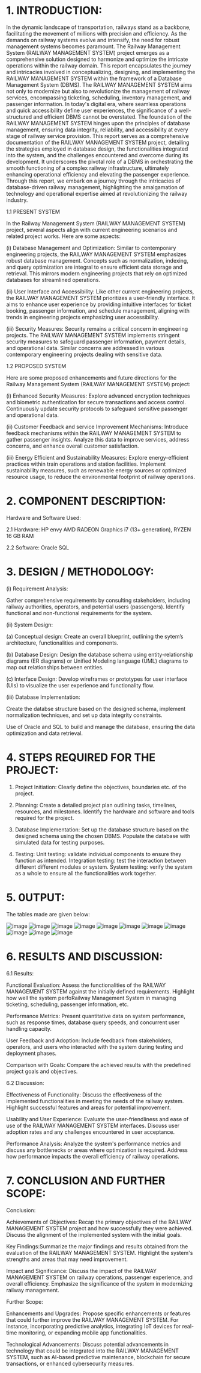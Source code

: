 # 1.	INTRODUCTION:

In the dynamic landscape of transportation, railways stand as a backbone, facilitating the movement of millions with precision and efficiency. As the demands on railway systems evolve and intensify, the need for robust management systems becomes paramount. The Railway Management System (RAILWAY MANAGEMENT SYSTEM) project emerges as a comprehensive solution designed to harmonize and optimize the intricate operations within the railway domain.
This report encapsulates the journey and intricacies involved in conceptualizing, designing, and implementing the RAILWAY MANAGEMENT SYSTEM within the framework of a Database Management System (DBMS). The RAILWAY MANAGEMENT SYSTEM aims not only to modernize but also to revolutionize the management of railway services, encompassing ticketing, scheduling, inventory management, and passenger information.
In today's digital era, where seamless operations and quick accessibility define user experiences, the significance of a well-structured and efficient DBMS cannot be overstated. The foundation of the RAILWAY MANAGEMENT SYSTEM hinges upon the principles of database management, ensuring data integrity, reliability, and accessibility at every stage of railway service provision.
This report serves as a comprehensive documentation of the RAILWAY MANAGEMENT SYSTEM project, detailing the strategies employed in database design, the functionalities integrated into the system, and the challenges encountered and overcome during its development. It underscores the pivotal role of a DBMS in orchestrating the smooth functioning of a complex railway infrastructure, ultimately enhancing operational efficiency and elevating the passenger experience.
Through this report, we embark on a journey through the intricacies of database-driven railway management, highlighting the amalgamation of technology and operational expertise aimed at revolutionizing the railway industry.

1.1	PRESENT SYSTEM

In the Railway Management System (RAILWAY MANAGEMENT SYSTEM) project, several aspects align with current engineering scenarios and related project works. Here are some aspects:

(i)	Database Management and Optimization:
Similar to contemporary engineering projects, the RAILWAY MANAGEMENT SYSTEM emphasizes robust database management. Concepts such as normalization, indexing, and query optimization are integral to ensure efficient data storage and retrieval. This mirrors modern engineering projects that rely on optimized databases for streamlined operations.

(ii)	User Interface and Accessibility:
Like other current engineering projects, the RAILWAY MANAGEMENT SYSTEM prioritizes a user-friendly interface. It aims to enhance user experience by providing intuitive interfaces for ticket booking, passenger information, and schedule management, aligning with trends in engineering projects emphasizing user accessibility.

(iii)	Security Measures:
Security remains a critical concern in engineering projects. The RAILWAY MANAGEMENT SYSTEM implements stringent security measures to safeguard passenger information, payment details, and operational data. Similar concerns are addressed in various contemporary engineering projects dealing with sensitive data.

1.2	PROPOSED SYSTEM

Here are some proposed enhancements and future directions for the Railway Management System (RAILWAY MANAGEMENT SYSTEM) project:

(i)	Enhanced Security Measures:
Explore advanced encryption techniques and biometric authentication for secure transactions and access control. Continuously update security protocols to safeguard sensitive passenger and operational data.

(ii)	Customer Feedback and service Improvement Mechanisms:
Introduce feedback mechanisms within the RAILWAY MANAGEMENT SYSTEM to gather passenger insights. Analyze this data to improve services, address concerns, and enhance overall customer satisfaction.

(iii)	Energy Efficient and Sustainability Measures:
Explore energy-efficient practices within train operations and station facilities. Implement sustainability measures, such as renewable energy sources or optimized resource usage, to reduce the environmental footprint of railway operations.
 
# 2.	COMPONENT DESCRIPTION:

Hardware and Software Used:

2.1 Hardware:
HP envy  AMD RADEON Graphics
i7 (13+ generation), RYZEN
16 GB RAM

2.2 Software:
Oracle
SQL
 
 # 3.	DESIGN / METHODOLOGY:
 
(i)	Requirement Analysis:

Gather comprehensive requirements by consulting stakeholders, including railway authorities, operators, and potential users (passengers). Identify functional and non-functional requirements for the system.

(ii)	System Design:

(a)	Conceptual design: Create an overall blueprint, outlining the sytem’s architecture, functionalities and components.

(b)	Database Design: Design the database schema using entity-relationship diagrams (ER diagrams) or Unified Modeling language (UML) diagrams to map out relationships between entities.

(c)	Interface Design: Develop wireframes or prototypes for user interface (UIs) to visualize the user experience and functionality flow.

(iii)	Database Implementation:

Create the databse structure based on the designed schema, implement normalization techniques, and set up data integrity constraints.

Use of Oracle and SQL to build and manage the database, ensuring the data optimization and data retrieval.

# 4.	STEPS REQUIRED FOR THE PROJECT:

1.	Project Initiation:
Clearly define the objectives, boundaries etc. of the project.

2.	Planning:
Create a detailed project plan outlining tasks, timelines, resources, and milestones. Identify the hardware and software and tools required for the project.

3.	Database Implementation:
Set up the database structure based on the designed schema using the chosen DBMS. Populate the database with simulated data for testing purposes.

4.	Testing: 
Unit testing: validate individual components to ensure they function as intended.
Integration testing: test the interaction between different different modules or system.
System testing: verify the system as a whole to ensure all the functionalities work together.

# 5. 0UTPUT:

The tables made are given below:

![image](https://github.com/Arunima2004/Railway-Passenger-Management-System/assets/163457506/f7600b14-7206-4458-ae24-01a23a0aab20)
![image](https://github.com/Arunima2004/Railway-Passenger-Management-System/assets/163457506/a683c340-854e-4542-85b4-4f5bcbe9d4e6)
![image](https://github.com/Arunima2004/Railway-Passenger-Management-System/assets/163457506/782acc01-8cee-4393-96f1-56b473d458f5)
![image](https://github.com/Arunima2004/Railway-Passenger-Management-System/assets/163457506/1e7d32ad-b2ba-43df-a4f6-dec1bb5faef0)
![image](https://github.com/Arunima2004/Railway-Passenger-Management-System/assets/163457506/fc19f44a-02b1-4f24-b4a6-4636e4bfd814)
![image](https://github.com/Arunima2004/Railway-Passenger-Management-System/assets/163457506/cdad1bfe-952b-4e8d-bae7-eaed3b746dac)
![image](https://github.com/Arunima2004/Railway-Passenger-Management-System/assets/163457506/4b71c25d-8863-4efa-8b69-bbd470ecd365)
![image](https://github.com/Arunima2004/Railway-Passenger-Management-System/assets/163457506/556c812d-7e79-4533-a810-d76ddaef6a15)
![image](https://github.com/Arunima2004/Railway-Passenger-Management-System/assets/163457506/e8ec9269-a0ba-4658-b1d1-468c0e2e3082)
![image](https://github.com/Arunima2004/Railway-Passenger-Management-System/assets/163457506/47080c4b-72f4-4690-914b-31bce9bdc249)
![image](https://github.com/Arunima2004/Railway-Passenger-Management-System/assets/163457506/6f67246b-7d0c-4994-bac0-3f8db08659d2)

# 6.	RESULTS AND DISCUSSION:

6.1	Results:

Functional Evaluation: Assess the functionalities of the RAILWAY MANAGEMENT SYSTEM against the initially defined requirements. Highlight how well the system perfoRailway Management System in managing ticketing, scheduling, passenger information, etc.

Performance Metrics: Present quantitative data on system performance, such as response times, database query speeds, and concurrent user handling capacity.

User Feedback and Adoption: Include feedback from stakeholders, operators, and users who interacted with the system during testing and deployment phases.

Comparison with Goals: Compare the achieved results with the predefined project goals and objectives.

6.2	Discussion:

Effectiveness of Functionality: Discuss the effectiveness of the implemented functionalities in meeting the needs of the railway system. Highlight successful features and areas for potential improvement.

Usability and User Experience: Evaluate the user-friendliness and ease of use of the RAILWAY MANAGEMENT SYSTEM interfaces. Discuss user adoption rates and any challenges encountered in user acceptance.

Performance Analysis: Analyze the system's performance metrics and discuss any bottlenecks or areas where optimization is required. Address how performance impacts the overall efficiency of railway operations.
 
# 7. CONCLUSION AND FURTHER SCOPE:

Conclusion:

Achievements of Objectives: Recap the primary objectives of the RAILWAY MANAGEMENT SYSTEM project and how successfully they were achieved. Discuss the alignment of the implemented system with the initial goals.

Key Findings:Summarize the major findings and results obtained from the evaluation of the RAILWAY MANAGEMENT SYSTEM. Highlight the system's strengths and areas that may need improvement.

Impact and Significance: Discuss the impact of the RAILWAY MANAGEMENT SYSTEM on railway operations, passenger experience, and overall efficiency. Emphasize the significance of the system in modernizing railway management.

Further Scope:

Enhancements and Upgrades: Propose specific enhancements or features that could further improve the RAILWAY MANAGEMENT SYSTEM. For instance, incorporating predictive analytics, integrating IoT devices for real-time monitoring, or expanding mobile app functionalities.

Technological Advancements: Discuss potential advancements in technology that could be integrated into the RAILWAY MANAGEMENT SYSTEM, such as AI-based predictive maintenance, blockchain for secure transactions, or enhanced cybersecurity measures.

